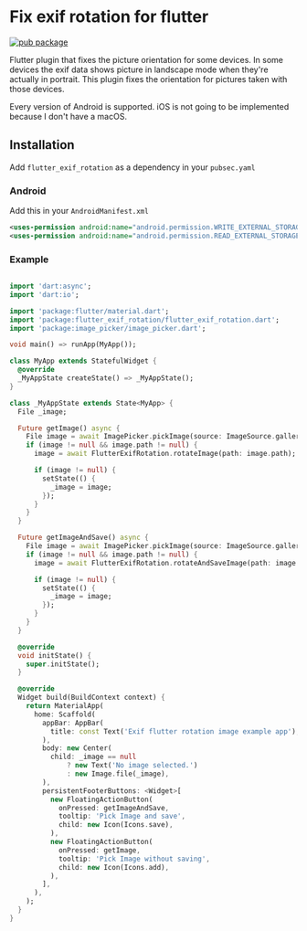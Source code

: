 # Fix exif rotation for flutter

[![pub package](https://img.shields.io/pub/v/flutter_exif_rotation.svg)](https://pub.dartlang.org/packages/flutter_exif_rotation)

Flutter plugin that fixes the picture orientation for some devices.
In some devices the exif data shows picture in landscape mode when they're actually in portrait. 
This plugin fixes the orientation for pictures taken with those devices.

Every version of Android is supported.
iOS is not going to be implemented because I don't have a macOS.


## Installation

Add `flutter_exif_rotation` as a dependency in your `pubsec.yaml`

### Android

Add this in your `AndroidManifest.xml`

```xml
<uses-permission android:name="android.permission.WRITE_EXTERNAL_STORAGE"/>
<uses-permission android:name="android.permission.READ_EXTERNAL_STORAGE"/>
```

### Example

```dart

import 'dart:async';
import 'dart:io';

import 'package:flutter/material.dart';
import 'package:flutter_exif_rotation/flutter_exif_rotation.dart';
import 'package:image_picker/image_picker.dart';

void main() => runApp(MyApp());

class MyApp extends StatefulWidget {
  @override
  _MyAppState createState() => _MyAppState();
}

class _MyAppState extends State<MyApp> {
  File _image;

  Future getImage() async {
    File image = await ImagePicker.pickImage(source: ImageSource.gallery);
    if (image != null && image.path != null) {
      image = await FlutterExifRotation.rotateImage(path: image.path);

      if (image != null) {
        setState(() {
          _image = image;
        });
      }
    }
  }

  Future getImageAndSave() async {
    File image = await ImagePicker.pickImage(source: ImageSource.gallery);
    if (image != null && image.path != null) {
      image = await FlutterExifRotation.rotateAndSaveImage(path: image.path);

      if (image != null) {
        setState(() {
          _image = image;
        });
      }
    }
  }

  @override
  void initState() {
    super.initState();
  }

  @override
  Widget build(BuildContext context) {
    return MaterialApp(
      home: Scaffold(
        appBar: AppBar(
          title: const Text('Exif flutter rotation image example app'),
        ),
        body: new Center(
          child: _image == null
              ? new Text('No image selected.')
              : new Image.file(_image),
        ),
        persistentFooterButtons: <Widget>[
          new FloatingActionButton(
            onPressed: getImageAndSave,
            tooltip: 'Pick Image and save',
            child: new Icon(Icons.save),
          ),
          new FloatingActionButton(
            onPressed: getImage,
            tooltip: 'Pick Image without saving',
            child: new Icon(Icons.add),
          ),
        ],
      ),
    );
  }
}

```

